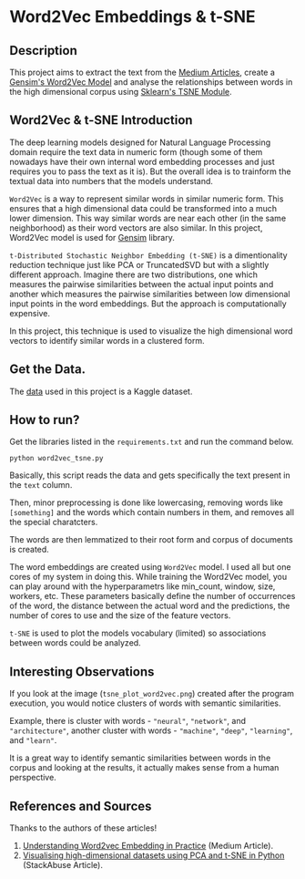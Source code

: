 # Word2Vec Embeddings & t-SNE

## Description

This project aims to extract the text from the <a href="https://www.kaggle.com/hsankesara/medium-articles">Medium Articles</a>, create a <a href="https://www.pydoc.io/pypi/gensim-3.2.0/autoapi/models/word2vec/index.html">Gensim's Word2Vec Model</a> and analyse the relationships between words in the high dimensional corpus using <a href="https://scikit-learn.org/stable/modules/generated/sklearn.manifold.TSNE.html">Sklearn's TSNE Module</a>.

## Word2Vec & t-SNE Introduction

The deep learning models designed for Natural Language Processing domain require the text data in numeric form (though some of them nowadays have their own internal word embedding processes and just requires you to pass the text as it is). But the overall idea is to trainform the textual data into numbers that the models understand.

`Word2Vec` is a way to represent similar words in similar numeric form. This ensures that a high dimensional data could be transformed into a much lower dimension. This way similar words are near each other (in the same neighborhood) as their word vectors are also similar. In this project, Word2Vec model is used for <a href="https://pypi.org/project/gensim/">Gensim</a> library.

`t-Distributed Stochastic Neighbor Embedding (t-SNE)` is a dimentionality reduction technique just like PCA or TruncatedSVD but with a slightly different approach. Imagine there are two distributions, one which measures the pairwise similarities between the actual input points and another which measures the pairwise similarities between low dimensional input points in the word embeddings. But the approach is computationally expensive.

In this project, this technique is used to visualize the high dimensional word vectors to identify similar words in a clustered form.

## Get the Data.

The <a href="https://www.kaggle.com/hsankesara/medium-articles">data</a> used in this project is a Kaggle dataset.


## How to run?

Get the libraries listed in the `requirements.txt` and run the command below.

```
python word2vec_tsne.py
```

Basically, this script reads the data and gets specifically the text present in the `text` column.

Then, minor preprocessing is done like lowercasing, removing words like `[something]` and the words which contain numbers in them, and removes all the special charatcters.

The words are then lemmatized to their root form and corpus of documents is created.

The word embeddings are created using `Word2Vec` model. I used all but one cores of my system in doing this. While training the Word2Vec model, you can play around with the hyperparametrs like min_count, window, size, workers, etc. These parameters basically define the number of occurrences of the word, the distance between the actual word and the predictions, the number of cores to use and the size of the feature vectors.

`t-SNE` is used to plot the models vocabulary (limited) so associations between words could be analyzed.

## Interesting Observations

If you look at the image (`tsne_plot_word2vec.png`) created after the program execution, you would notice clusters of words with semantic similarities.

Example, there is cluster with words - `"neural"`, `"network"`, and `"architecture"`, another cluster with words - `"machine"`, `"deep"`, `"learning"`, and `"learn"`.

It is a great way to identify semantic similarities between words in the corpus and looking at the results, it actually makes sense from a human perspective.

## References and Sources

Thanks to the authors of these articles!

1) <a href="https://towardsdatascience.com/understanding-word2vec-embedding-in-practice-3e9b8985953">Understanding Word2vec Embedding in Practice</a> (Medium Article).
2) <a href="https://towardsdatascience.com/visualising-high-dimensional-datasets-using-pca-and-t-sne-in-python-8ef87e7915b">Visualising high-dimensional datasets using PCA and t-SNE in Python</a> (StackAbuse Article).
